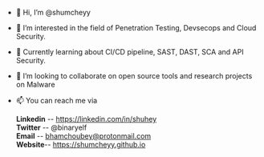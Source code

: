 - 👋 Hi, I’m @shumcheyy
- 👀 I’m interested in the field of Penetration Testing, Devsecops and Cloud Security. 
- 🌱 Currently learning about CI/CD pipeline, SAST, DAST, SCA and API Security.
- 💞️ I’m looking to collaborate on open source tools and research projects on Malware
- 📫 You can reach me via 

     **Linkedin** -- https://linkedin.com/in/shuhey <br>
     **Twitter** -- @binaryelf  <br>
     **Email** -- bhamchoubey@protonmail.com <br>
     **Website**-- https://shumcheyy.github.io <br>


